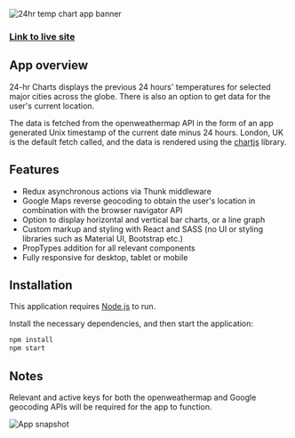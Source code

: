 ![24hr temp chart app banner](https://i.ibb.co/PrdGb3h/github-readme-charts-banner.png)

### [Link to live site](https://24hrcharts.darshdhillon.co.uk/)

## App overview

24-hr Charts displays the previous 24 hours' temperatures for selected major cities across the globe. There is also an option to get data for the user's current location.

The data is fetched from the openweathermap API in the form of an app generated Unix timestamp of the current date minus 24 hours. London, UK is the default fetch called, and the data is rendered using the [chartjs](https://www.chartjs.org/) library.

## Features

- Redux asynchronous actions via Thunk middleware
- Google Maps reverse geocoding to obtain the user's location in combination with the browser navigator API
- Option to display horizontal and vertical bar charts, or a line graph
- Custom markup and styling with React and SASS (no UI or styling libraries such as Material UI, Bootstrap etc.)
- PropTypes addition for all relevant components
- Fully responsive for desktop, tablet or mobile

## Installation

This application requires [Node.js](https://nodejs.org/) to run.

Install the necessary dependencies, and then start the application:

```sh
npm install
npm start
```

## Notes

Relevant and active keys for both the openweathermap and Google geocoding APIs will be required for the app to function.

![App snapshot](https://i.ibb.co/kG7MPdw/Readme-upload.png)
